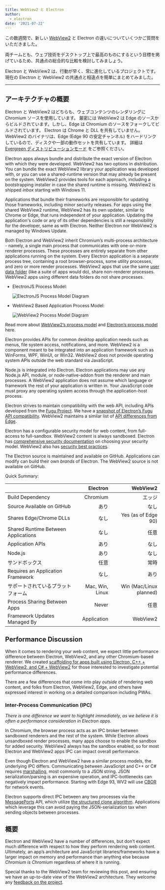 ```yaml
---
title: WebView2 と Electron
author:
  - electron
date: '2021-07-22'
---
```


この数週間で、新しい [WebView2](https://docs.microsoft.com/en-us/microsoft-edge/webview2/) と Electron の違いについていくつかご質問をいただきました。

両チームとも、ウェブ技術をデスクトップ上で最高のものにするという目標を掲げているため、共通点の総合的な比較を検討してみましょう。

Electron と WebView2 は、行動が早く、常に進化しているプロジェクトです。 現在の Electron と WebView2 の共通点と相違点を簡単にまとめてみました。

---

## アーキテクチャの概要

Electron と WebView2 はどちらも、ウェブコンテンツのレンダリングに Chromium ソースを使用しています。 厳密には WebView2 は Edge のソースからビルドされています。しかし、Edge は Chromium のソースをフォークしてビルドされています。 Electron は Chrome と DLL を共有していません。 WebView2 のバイナリは、Edge (Edge 90 の安定チャンネル) をハードリンクしているので、ディスクや一部の動作セットを共有しています。 詳細は [Evergreen ディストリビューションモード](https://docs.microsoft.com/en-us/microsoft-edge/webview2/concepts/distribution#evergreen-distribution-mode) をご参照ください。

Electron apps always bundle and distribute the exact version of Electron with which they were developed. WebView2 has two options in distribution. You can bundle the exact WebView2 library your application was developed with, or you can use a shared-runtime version that may already be present on the system. WebView2 provides tools for each approach, including a bootstrapping installer in case the shared runtime is missing. WebView2 is shipped _inbox_ starting with Windows 11.

Applications that bundle their frameworks are responsible for updating those frameworks, including minor security releases. For apps using the shared WebView2 runtime, WebView2 has its own updater, similar to Chrome or Edge, that runs independent of your application. Updating the application's code or any of its other dependencies is still a responsibility for the developer, same as with Electron. Neither Electron nor WebView2 is managed by Windows Update.

Both Electron and WebView2 inherit Chromium’s multi-process architecture - namely, a single main process that communicates with one-or-more renderer processes. These processes are entirely separate from other applications running on the system. Every Electron application is a separate process tree, containing a root browser-process, some utility processes, and zero or more render processes. WebView2 apps that use the same [user data folder](https://docs.microsoft.com/en-us/microsoft-edge/webview2/concepts/user-data-folder) (like a suite of apps would do), share non-renderer processes. WebView2 apps using different data folders do not share processes.

* ElectronJS Process Model:

    ![ElectronJS Process Model Diagram](/images/Electron-Architecture.png)
* WebView2 Based Application Process Model:

    ![WebView2 Process Model Diagram](/images/WebView2-Architecture.png)

Read more about [WebView2’s process model](https://docs.microsoft.com/en-us/microsoft-edge/webview2/concepts/process-model) and [Electron’s process model](https://www.electronjs.org/docs/tutorial/process-model) here.

Electron provides APIs for common desktop application needs such as menus, file system access, notifications, and more. WebView2 is a component meant to be integrated into an application framework such as WinForms, WPF, WinUI, or Win32. WebView2 does not provide operating system APIs outside the web standard via JavaScript.

Node.js is integrated into Electron. Electron applications may use any Node.js API, module, or node-native-addon from the renderer and main processes. A WebView2 application does not assume which language or framework the rest of your application is written in. Your JavaScript code must proxy any operating system access through the application-host process.

Electron strives to maintain compatibility with the web API, including APIs developed from the [Fugu Project](https://fugu-tracker.web.app/). We have a [snapshot of Electron’s Fugu API compatibility](https://docs.google.com/spreadsheets/d/1APQalp8HCa-lXVOqyul369G-wjM2RcojMujgi67YaoE/edit?usp=sharing). WebView2 maintains a similar list of [API differences from Edge](https://docs.microsoft.com/en-us/microsoft-edge/webview2/concepts/browser-features).

Electron has a configurable security model for web content, from full-access to full-sandbox. WebView2 content is always sandboxed. Electron has [comprehensive security documentation](https://www.electronjs.org/docs/tutorial/security) on choosing your security model. WebView2 also has [security best practices](https://docs.microsoft.com/en-us/microsoft-edge/webview2/concepts/security).

The Electron source is maintained and available on GitHub. Applications can modify can build their own _brands_ of Electron. The WebView2 source is not available on GitHub.

Quick Summary:

|                                     |        Electron |                WebView2 |
| ----------------------------------- | ---------------:| -----------------------:|
| Build Dependency                    |        Chromium |                     エッジ |
| Source Available on GitHub          |              あり |                      なし |
| Shares Edge/Chrome DLLs             |              なし |     Yes (as of Edge 90) |
| Shared Runtime Between Applications |              なし |                      任意 |
| Application APIs                    |              あり |                      なし |
| Node.js                             |              あり |                      なし |
| サンドボックス                             |              任意 |                      常時 |
| Requires an Application Framework   |              なし |                      あり |
| サポートされているプラットフォーム                   | Mac, Win, Linux | Win (Mac/Linux planned) |
| Process Sharing Between Apps        |           Never |                      任意 |
| Framework Updates Managed By        |     Application |                WebView2 |

## Performance Discussion

When it comes to rendering your web content, we expect little performance difference between Electron, WebView2, and any other Chromium-based renderer. We created [scaffolding for apps built using Electron, C++ + WebView2, and C# + WebView2](https://github.com/crossplatform-dev/xplat-challenges) for those interested to investigate potential performance differences.

There are a few differences that come into play _outside_ of rendering web content, and folks from Electron, WebView2, Edge, and others have expressed interest in working on a detailed comparison including PWAs.

### Inter-Process Communication (IPC)

_There is one difference we want to highlight immediately, as we believe it is often a performance consideration in Electron apps._

In Chromium, the browser process acts as an IPC broker between sandboxed renderers and the rest of the system. While Electron allows unsandboxed render processes, many apps choose to enable the sandbox for added security. WebView2 always has the sandbox enabled, so for most Electron and WebView2 apps IPC can impact overall performance.

Even though Electron and WebView2 have a similar process models, the underlying IPC differs. Communicating between JavaScript and C++ or C# requires [marshalling](https://en.wikipedia.org/wiki/Marshalling_(computer_science)), most commonly to a JSON string. JSON serialization/parsing is an expensive operation, and IPC-bottlenecks can negatively impact performance. Starting with Edge 93, WV2 will use [CBOR](https://en.wikipedia.org/wiki/CBOR) for network events.

Electron supports direct IPC between any two processes via the [MessagePorts](https://www.electronjs.org/docs/latest/tutorial/message-ports) API, which utilize [the structured clone algorithm](https://developer.mozilla.org/en-US/docs/Web/API/Web_Workers_API/Structured_clone_algorithm). Applications which leverage this can avoid paying the JSON-serialization tax when sending objects between processes.

## 概要

Electron and WebView2 have a number of differences, but don't expect much difference with respect to how they perform rendering web content. Ultimately, an app’s architecture and JavaScript libraries/frameworks have a larger impact on memory and performance than anything else because _Chromium is Chromium_ regardless of where it is running.

Special thanks to the WebView2 team for reviewing this post, and ensuring we have an up-to-date view of the WebView2 architecture. They welcome any [feedback on the project](https://github.com/MicrosoftEdge/WebView2Feedback).
